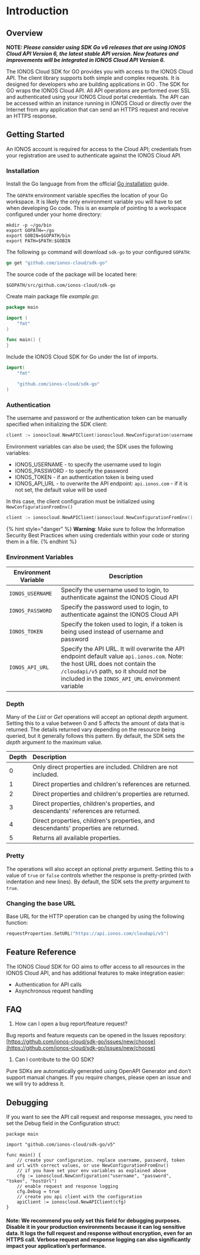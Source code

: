 # Introduction

## Overview

**NOTE:
_Please consider using SDK Go v6 releases that are using IONOS Cloud API Version 6, the latest stable API version. New features and improvements will be integrated in IONOS Cloud API Version 6._**

The IONOS Cloud SDK for GO provides you with access to the IONOS Cloud API. The client library supports both simple and complex requests. It is designed for developers who are building applications in GO . The SDK for GO wraps the IONOS Cloud API. All API operations are performed over SSL and authenticated using your IONOS Cloud portal credentials. The API can be accessed within an instance running in IONOS Cloud or directly over the Internet from any application that can send an HTTPS request and receive an HTTPS response.

## Getting Started

An IONOS account is required for access to the Cloud API; credentials from your registration are used to authenticate against the IONOS Cloud API.

### Installation

Install the Go language from from the official [Go installation](https://golang.org/doc/install) guide.

The `GOPATH` environment variable specifies the location of your Go workspace. It is likely the only environment variable you will have to set when developing Go code. This is an example of pointing to a workspace configured under your home directory:

```text
mkdir -p ~/go/bin
export GOPATH=~/go
export GOBIN=$GOPATH/bin
export PATH=$PATH:$GOBIN
```

The following `go` command will download `sdk-go` to your configured `GOPATH`:

```go
go get "github.com/ionos-cloud/sdk-go"
```

The source code of the package will be located here:

```text
$GOPATH/src/github.com/ionos-cloud/sdk-go
```

Create main package file _example.go_:

```go
package main

import (
    "fmt"
)

func main() {
}
```

Include the IONOS Cloud SDK for Go under the list of imports.

```go
import(
    "fmt"

    "github.com/ionos-cloud/sdk-go"
)
```

### Authentication

The username and password or the authentication token can be manually specified when initializing the SDK client:

```go
client := ionoscloud.NewAPIClient(ionoscloud.NewConfiguration(username, password, token, apiUrl))
```

Environment variables can also be used; the SDK uses the following variables:

* IONOS\_USERNAME - to specify the username used to login
* IONOS\_PASSWORD - to specify the password
* IONOS\_TOKEN - if an authentication token is being used
* IONOS\_API\_URL - to overwrite the API endpoint: `api.ionos.com` - if it is not set, the default value will be used

In this case, the client configuration must be initialized using `NewConfigurationFromEnv()`

```go
client := ionoscloud.NewAPIClient(ionoscloud.NewConfigurationFromEnv())
```

{% hint style="danger" %}
**Warning**: Make sure to follow the Information Security Best Practices when using credentials within your code or storing them in a file.
{% endhint %}

### Environment Variables

Environment Variable | Description
--- | --- 
`IONOS_USERNAME` | Specify the username used to login, to authenticate against the IONOS Cloud API | 
`IONOS_PASSWORD` | Specify the password used to login, to authenticate against the IONOS Cloud API | 
`IONOS_TOKEN` | Specify the token used to login, if a token is being used instead of username and password |
`IONOS_API_URL` | Specify the API URL. It will overwrite the API endpoint default value `api.ionos.com`. Note: the host URL does not contain the `/cloudapi/v5` path, so it should _not_ be included in the `IONOS_API_URL` environment variable | 

### Depth

Many of the _List_ or _Get_ operations will accept an optional _depth_ argument. Setting this to a value between 0 and 5 affects the amount of data that is returned. The details returned vary depending on the resource being queried, but it generally follows this pattern. By default, the SDK sets the _depth_ argument to the maximum value.

| Depth | Description |
| :--- | :--- |
| 0 | Only direct properties are included. Children are not included. |
| 1 | Direct properties and children's references are returned. |
| 2 | Direct properties and children's properties are returned. |
| 3 | Direct properties, children's properties, and descendants' references are returned. |
| 4 | Direct properties, children's properties, and descendants' properties are returned. |
| 5 | Returns all available properties. |

### Pretty

The operations will also accept an optional _pretty_ argument. Setting this to a value of `true` or `false` controls whether the response is pretty-printed \(with indentation and new lines\). By default, the SDK sets the _pretty_ argument to `true`.

### Changing the base URL

Base URL for the HTTP operation can be changed by using the following function:

```go
requestProperties.SetURL("https://api.ionos.com/cloudapi/v5")
```

## Feature Reference

The IONOS Cloud SDK for GO aims to offer access to all resources in the IONOS Cloud API, and has additional features to make integration easier:

* Authentication for API calls
* Asynchronous request handling 

## FAQ

1. How can I open a bug report/feature request? 

Bug reports and feature requests can be opened in the Issues repository: [https://github.com/ionos-cloud/sdk-go/issues/new/choose](https://github.com/ionos-cloud/sdk-go/issues/new/choose)

1. Can I contribute to the GO SDK?

Pure SDKs are automatically generated using OpenAPI Generator and don’t support manual changes. If you require changes, please open an issue and we will try to address it.

## Debugging

If you want to see the API call request and response messages, you need to set the Debug field in the Configuration struct:

```golang
package main

import "github.com/ionos-cloud/sdk-go/v5"

func main() {
    // create your configuration. replace username, password, token and url with correct values, or use NewConfigurationFromEnv()
    // if you have set your env variables as explained above
    cfg := ionoscloud.NewConfiguration("username", "password", "token", "hostUrl")
    // enable request and response logging
    cfg.Debug = true
    // create you api client with the configuration
    apiClient := ionoscloud.NewAPIClient(cfg)
}
```
#### Note: We recommend you only set this field for debugging purposes. Disable it in your production environments because it can log sensitive data. It logs the full request and response without encryption, even for an HTTPS call. Verbose request and response logging can also significantly impact your application’s performance.
